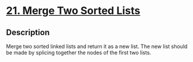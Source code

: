 # [21. Merge Two Sorted Lists](https://leetcode.com/problems/merge-two-sorted-lists/#/description)

## Description

Merge two sorted linked lists and return it as a new list. The new list should be made by splicing together the nodes of the first two lists.

